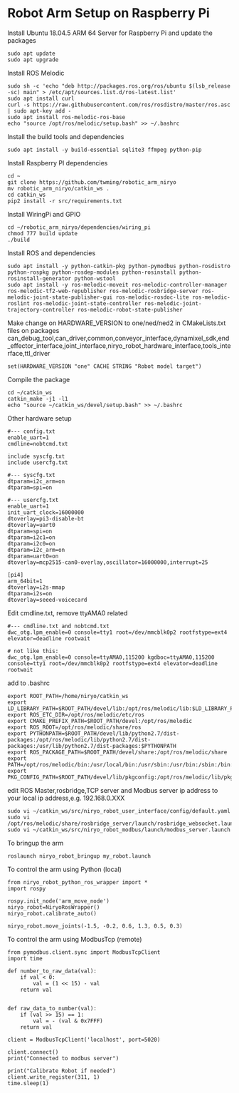 # Robot Arm Setup on Raspberry Pi

Install Ubuntu 18.04.5 ARM 64 Server for Raspberry Pi and update the packages
```
sudo apt update
sudo apt upgrade
```
Install ROS Melodic
```
sudo sh -c 'echo "deb http://packages.ros.org/ros/ubuntu $(lsb_release -sc) main" > /etc/apt/sources.list.d/ros-latest.list'
sudo apt install curl 
curl -s https://raw.githubusercontent.com/ros/rosdistro/master/ros.asc | sudo apt-key add -
sudo apt install ros-melodic-ros-base
echo "source /opt/ros/melodic/setup.bash" >> ~/.bashrc
```
Install the build tools and dependencies
```
sudo apt install -y build-essential sqlite3 ffmpeg python-pip
```
Install Raspberry PI dependencies
```
cd ~
git clone https://github.com/twming/robotic_arm_niryo
mv robotic_arm_niryo/catkin_ws .
cd catkin_ws
pip2 install -r src/requirements.txt
```
Install WiringPi and GPIO
```
cd ~/robotic_arm_niryo/dependencies/wiring_pi
chmod 777 build update
./build
```
Install ROS and dependencies
```
sudo apt install -y python-catkin-pkg python-pymodbus python-rosdistro python-rospkg python-rosdep-modules python-rosinstall python-rosinstall-generator python-wstool
sudo apt install -y ros-melodic-moveit ros-melodic-controller-manager ros-melodic-tf2-web-republisher ros-melodic-rosbridge-server ros-melodic-joint-state-publisher-gui ros-melodic-rosdoc-lite ros-melodic-roslint ros-melodic-joint-state-controller ros-melodic-joint-trajectory-controller ros-melodic-robot-state-publisher
```
Make change on HARDWARE_VERSION to one/ned/ned2 in CMakeLists.txt files on packages can_debug_tool,can_driver,common,conveyor_interface,dynamixel_sdk,end_effector_interface,joint_interface,niryo_robot_hardware_interface,tools_interface,ttl_driver
```
set(HARDWARE_VERSION "one" CACHE STRING "Robot model target")
```
Compile the package
```
cd ~/catkin_ws
catkin_make -j1 -l1
echo "source ~/catkin_ws/devel/setup.bash" >> ~/.bashrc
```
Other hardware setup
```
#--- config.txt
enable_uart=1
cmdline=nobtcmd.txt

include syscfg.txt
include usercfg.txt

#--- syscfg.txt
dtparam=i2c_arm=on
dtparam=spi=on

#--- usercfg.txt
enable_uart=1
init_uart_clock=16000000
dtoverlay=pi3-disable-bt
dtoverlay=uart0
dtparam=spi=on
dtparam=i2c1=on
dtparam=i2c0=on
dtparam=i2c_arm=on
dtparam=uart0=on
dtoverlay=mcp2515-can0-overlay,oscillator=16000000,interrupt=25

[pi4]
arm_64bit=1
dtoverlay=i2s-mmap
dtparam=i2s=on
dtoverlay=seeed-voicecard
```
Edit cmdline.txt, remove ttyAMA0 related 
```
#--- cmdline.txt and nobtcmd.txt
dwc_otg.lpm_enable=0 console=tty1 root=/dev/mmcblk0p2 rootfstype=ext4 elevator=deadline rootwait

# not like this:
dwc_otg.lpm_enable=0 console=ttyAMA0,115200 kgdboc=ttyAMA0,115200 console=tty1 root=/dev/mmcblk0p2 rootfstype=ext4 elevator=deadline rootwait
```
add to .bashrc
```
export ROOT_PATH=/home/niryo/catkin_ws
export LD_LIBRARY_PATH=$ROOT_PATH/devel/lib:/opt/ros/melodic/lib:$LD_LIBRARY_PATH
export ROS_ETC_DIR=/opt/ros/melodic/etc/ros
export CMAKE_PREFIX_PATH=$ROOT_PATH/devel:/opt/ros/melodic
export ROS_ROOT=/opt/ros/melodic/share/ros
export PYTHONPATH=$ROOT_PATH/devel/lib/python2.7/dist-packages:/opt/ros/melodic/lib/python2.7/dist-packages:/usr/lib/python2.7/dist-packages:$PYTHONPATH
export ROS_PACKAGE_PATH=$ROOT_PATH/devel/share:/opt/ros/melodic/share
export PATH=/opt/ros/melodic/bin:/usr/local/bin:/usr/sbin:/usr/bin:/sbin:/bin:/usr/games:/usr/local/games:/snap/bin
export PKG_CONFIG_PATH=$ROOT_PATH/devel/lib/pkgconfig:/opt/ros/melodic/lib/pkgconfig
```
edit ROS Master,rosbridge,TCP server and Modbus server ip address to your local ip address,e.g. 192.168.0.XXX
```
sudo vi ~/catkin_ws/src/niryo_robot_user_interface/config/default.yaml
sudo vi /opt/ros/melodic/share/rosbridge_server/launch/rosbridge_websocket.launch
sudo vi ~/catkin_ws/src/niryo_robot_modbus/launch/modbus_server.launch
```
To bringup the arm
```
roslaunch niryo_robot_bringup my_robot.launch
```
To control the arm using Python (local)
```
from niryo_robot_python_ros_wrapper import *
import rospy

rospy.init_node('arm_move_node')
niryo_robot=NiryoRosWrapper()
niryo_robot.calibrate_auto()

niryo_robot.move_joints(-1.5, -0.2, 0.6, 1.3, 0.5, 0.3)
```

To control the arm using ModbusTcp (remote)
```
from pymodbus.client.sync import ModbusTcpClient
import time

def number_to_raw_data(val):
    if val < 0:
        val = (1 << 15) - val
    return val


def raw_data_to_number(val):
    if (val >> 15) == 1:
        val = - (val & 0x7FFF)
    return val
    
client = ModbusTcpClient('localhost', port=5020)

client.connect()
print("Connected to modbus server")

print("Calibrate Robot if needed")
client.write_register(311, 1)
time.sleep(1)
```

